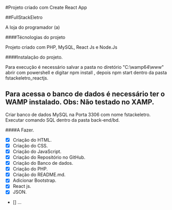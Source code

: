 #Projeto criado com Create React App


##FullStackEletro

A loja do programador (a)

####Técnologias do projeto

Projeto criado com PHP, MySQL, React Js e Node.Js

####Instalação do projeto.


Para execução é necessário salvar a pasta no diretório "C:\wamp64\www" abrir com powershell e digitar npm install , depois npm start dentro da pasta fstackeletro_reactjs. 

Para acessa o banco de dados é necessário ter o WAMP instalado. Obs: Não testado no XAMP.
-

Criar banco de dados MySQL na Porta 3306 com nome fstackeletro. Executar comando SQL dentro da pasta back-end/bd.<p>


####A Fazer.
- [x] Criação do HTML.
- [x] Criação do CSS.
- [x] Criação do JavaScript.
- [x] Criação do Repositório no GitHub.
- [x] Criação do Banco de dados.
- [x] Criação do PHP.
- [x] Criação do README.md.
- [x] Adicionar Bootstrap.
- [x] React js.
- [x] JSON.
- []  ...
 
